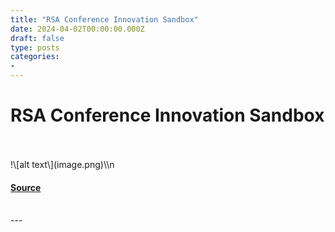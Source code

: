```yaml
---
title: "RSA Conference Innovation Sandbox"
date: 2024-04-02T00:00:00.000Z
draft: false
type: posts
categories: 
- 
---
```

# RSA Conference Innovation Sandbox

<br/>

<br/>
!\[alt text\](image.png)\\n

#### [Source](https://vulncheck.com/blog/null)

<br/>
---
